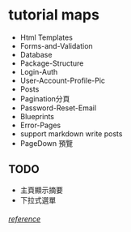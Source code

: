 <!--
 * @Author: yuan
 * @Date: 2021-05-25 12:23:50
 * @LastEditTime: 2021-05-25 12:43:49
 * @FilePath: /python-flask/blog/about.md
-->
tutorial maps
===

- Html Templates
- Forms-and-Validation
- Database
- Package-Structure
- Login-Auth
- User-Account-Profile-Pic
- Posts
- Pagination分頁
- Password-Reset-Email
- Blueprints
- Error-Pages
- support markdown write posts
- PageDown 預覽
## TODO
- 主頁顯示摘要
- 下拉式選單

###### [reference](https://github.com/CoreyMSchafer/code_snippets/tree/692ccae54a47a16c8286d91b08707150c20531fc/Python/Flask_Blog)